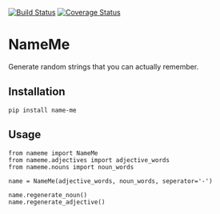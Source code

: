 [![Build Status](https://travis-ci.org/Dinoshauer/name-me.svg?branch=master)](https://travis-ci.org/Dinoshauer/name-me)
[![Coverage Status](https://img.shields.io/coveralls/Dinoshauer/name-me.svg)](https://coveralls.io/r/Dinoshauer/name-me?branch=master)


NameMe
======

Generate random strings that you can actually remember.

## Installation

	pip install name-me

## Usage

	from nameme import NameMe
	from nameme.adjectives import adjective_words
	from nameme.nouns import noun_words

	name = NameMe(adjective_words, noun_words, seperator='-')

	name.regenerate_noun()
	name.regenerate_adjective()
